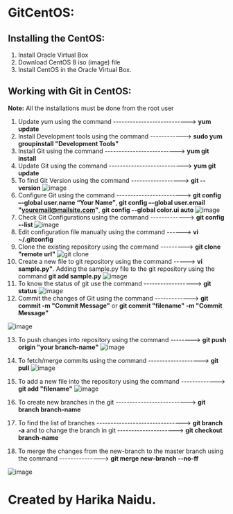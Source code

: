 # GitCentOS:

## Installing the CentOS:

1. Install Oracle Virtual Box
2. Download CentOS 8 iso (image) file
3. Install CentOS in the Oracle Virtual Box.

## Working with Git in CentOS:
 **Note:** All the installations must be done from the root user

1. Update yum using the command ---------------------------> **yum update**
2. Install Development tools using the command ------------> **sudo yum groupinstall "Development Tools"**
3. Install Git using the command --------------------------> **yum git install**
4. Update Git using the command ---------------------------> **yum git update**
5. To find Git Version using the command ------------------> **git --version**
![image](https://user-images.githubusercontent.com/42949313/87632315-c1954700-c6fe-11ea-808e-d2a6e2e33b1f.png)
6. Configure Git using the command ------------------------> **git config –-global user.name “Your Name”**, **git config –-global user.email "youremail@mailsite.com"**, **git config --global color.ui auto**
![image](https://user-images.githubusercontent.com/42949313/87632742-995a1800-c6ff-11ea-9ad0-5d9f70ac2f8b.png)
7. Check Git Configurations using the command -------------> **git config --list**
![image](https://user-images.githubusercontent.com/42949313/87867373-dc132e80-c951-11ea-8539-e7692ed9892a.png)
8. Edit configuration file manually using the command ------> **vi ~/.gitconfig**
9. Clone the existing repository using the command ---------> **git clone "remote url"**
![git clone](https://user-images.githubusercontent.com/42949313/87904910-0b46a000-ca25-11ea-9e87-b2731e408c17.PNG)
10. Create a new file to git repository using the command -----> **vi sample.py"**. Adding the sample.py file to the git repository using the command **git add sample.py**
![image](https://user-images.githubusercontent.com/42949313/87905277-d25afb00-ca25-11ea-98ea-865e86d45680.png)
11. To know the status of git use the command ------------------> **git status**
![image](https://user-images.githubusercontent.com/42949313/87883523-93995680-c9cd-11ea-95fb-b0352983c190.png)
12. Commit the changes of Git using the command -------------> **git commit -m "Commit Message"** or **git commit "filename" -m "Commit Message"**

![image](https://user-images.githubusercontent.com/42949313/87905389-0c2c0180-ca26-11ea-82f8-43e9da9c6d72.png)

13. To push changes into repository using the command --------> **git push origin "your branch-name"**
![image](https://user-images.githubusercontent.com/42949313/87905529-60cf7c80-ca26-11ea-9892-8f96bfc4ffcf.png)

14. To fetch/merge commits using the command -------------------> **git pull**
![image](https://user-images.githubusercontent.com/42949313/87905707-d50a2000-ca26-11ea-806b-dbb21707bc54.png)

15. To add a new file into the repository using the command -------------> **git add "filename"**
![image](https://user-images.githubusercontent.com/42949313/88485090-0ad46a80-cf39-11ea-93bd-e011ae01b1a2.png)

16. To create new branches in the git --------------------------> **git branch branch-name**

17. To find the list of branches -------------------------------> **git branch -a** and to change the branch in git ---------------------> **git checkout branch-name**

18. To merge the changes from the new-branch to the master branch using the command ---------------> **git merge new-branch --no-ff**

![image](https://user-images.githubusercontent.com/42949313/87986974-7c2c9d00-caa3-11ea-8afb-c63878a5705d.png)


# Created by Harika Naidu.
